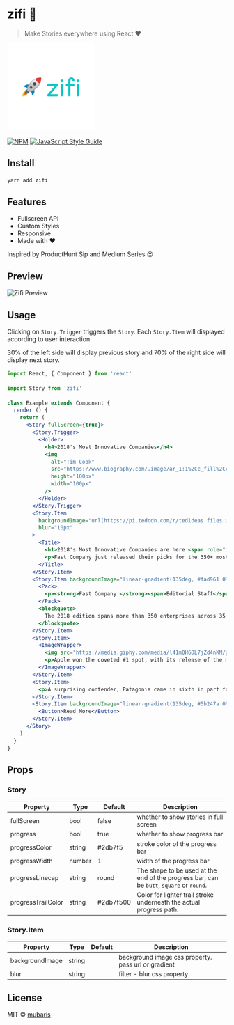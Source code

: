 # zifi 🦄

> Make Stories everywhere using React ♥

<img src="zifi.png" alt="Zifi Logo" height="200" width="200">

[![NPM](https://img.shields.io/npm/v/zifi.svg)](https://www.npmjs.com/package/zifi) [![JavaScript Style Guide](https://img.shields.io/badge/code_style-standard-brightgreen.svg)](https://standardjs.com)

## Install

```bash
yarn add zifi
```

## Features

* Fullscreen API
* Custom Styles
* Responsive
* Made with ♥

Inspired by ProductHunt Sip and Medium Series 😍

## Preview

![Zifi Preview](https://media.giphy.com/media/3FcvuBdseyQmskoyAq/giphy.gif)

## Usage

Clicking on `Story.Trigger` triggers the `Story`. Each `Story.Item` will displayed according to user interaction.

30% of the left side will display previous story and 70% of the right side will display next story.

```jsx
import React, { Component } from 'react'

import Story from 'zifi'

class Example extends Component {
  render () {
    return (
      <Story fullScreen={true}>
        <Story.Trigger>
          <Holder>
            <h4>2018's Most Innovative Companies</h4>
            <img 
              alt="Tim Cook" 
              src="https://www.biography.com/.image/ar_1:1%2Cc_fill%2Ccs_srgb%2Cg_face%2Cq_80%2Cw_300/MTE5NDg0MDU1MzM0OTc5MDg3/tim-cook-20967297-1-402.jpg" 
              height="100px"
              width="100px"
            />
          </Holder>
        </Story.Trigger>
        <Story.Item
          backgroundImage="url(https://pi.tedcdn.com/r/tedideas.files.wordpress.com/2017/03/frugal_innovation.png)"
          blur="10px"
        >
          <Title>
            <h1>2018's Most Innovative Companies are here <span role="img" >🌍</span> <span role="img" >🚀</span></h1>
            <p>Fast Company just released their picks for the 350+ most innovative companies of the year.</p>
          </Title>
        </Story.Item>
        <Story.Item backgroundImage="linear-gradient(135deg, #fad961 0%,#f76b1c 100%)" >
          <Pack>
            <p><strong>Fast Company </strong><span>Editorial Staff</span></p>
          </Pack>
          <blockquote>
            The 2018 edition spans more than 350 enterprises across 35 categories, from the worlds most valuable firm to a small outfit selling natural gum to preserve rainforests.
          </blockquote>
        </Story.Item>
        <Story.Item>
          <ImageWrapper>
            <img src="https://media.giphy.com/media/l41m0H6DL7jZd4nKM/giphy.gif" alt="Tim Cook" />
            <p>Apple won the coveted #1 spot, with its release of the much-loved iPhone X, AirPod, and ARKit platform</p>
          </ImageWrapper>
        </Story.Item>
        <Story.Item>
          <p>A surprising contender, Patagonia came in sixth in part for their focus on helping the environment</p>
        </Story.Item>
        <Story.Item backgroundImage="linear-gradient(135deg, #5b247a 0%,#1bcedf 100%);">
          <Button>Read More</Button>
        </Story.Item>
      </Story>
    )
  }
}
```

## Props

### Story

Property|Type|Default|Description
---|---|---|---
fullScreen|bool|false|whether to show stories in full screen
progress|bool|true|whether to show progress bar
progressColor|string|#2db7f5|stroke color of the progress bar
progressWidth|number|1|width of the progress bar
progressLinecap|string|round|The shape to be used at the end of the progress bar, can be `butt`, `square` or `round`.
progressTrailColor|string|#2db7f500|Color for lighter trail stroke underneath the actual progress path.


### Story.Item

Property|Type|Default|Description
---|---|---|---
backgroundImage|string| |background image css property. pass url or gradient
blur|string| |filter - blur css property.

## License

MIT © [mubaris](https://github.com/mubaris)

